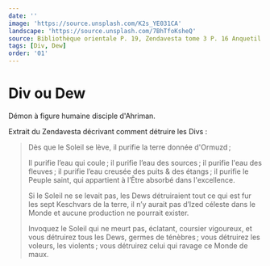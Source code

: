 ```yaml
---
date: ''
image: 'https://source.unsplash.com/K2s_YE031CA'
landscape: 'https://source.unsplash.com/7BhTfoKsheQ'
source: Bibliothèque orientale P. 19, Zendavesta tome 3 P. 16 Anquetil du Perron
tags: [Div, Dew]
order: '01'
---
```


# Div ou Dew

Démon à figure humaine disciple d'Ahriman.

Extrait du Zendavesta décrivant comment détruire les Divs :

> Dès que le Soleil se lève, il purifie la terre donnée d'Ormuzd ;
>
> Il purifie l’eau qui coule ; il purifie l’eau des sources ; il purifie l'eau des fleuves ; il purifie l’eau creusée des puits & des étangs ; il purifie le Peuple saint, qui appartient à l’Être absorbé dans l'excellence.
>
> Si le Soleil ne se levait pas, les Dews détruiraient tout ce qui est fur les sept Keschvars de la terre, il n’y aurait pas d’Ized céleste dans le Monde et aucune production ne pourrait exister.
>
> Invoquez le Soleil qui ne meurt pas, éclatant, coursier vigoureux, et vous détruirez tous les Dews, germes de ténèbres ; vous détruirez les voleurs, les violents ; vous détruirez celui qui ravage ce Monde de maux.
